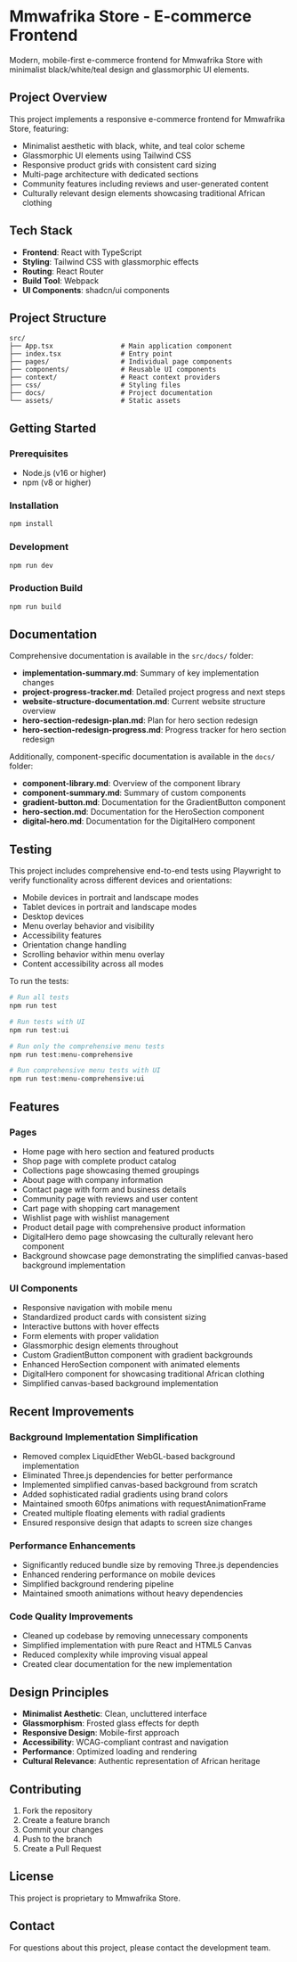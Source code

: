 # Mmwafrika Store - E-commerce Frontend

Modern, mobile-first e-commerce frontend for Mmwafrika Store with minimalist black/white/teal design and glassmorphic UI elements.

## Project Overview

This project implements a responsive e-commerce frontend for Mmwafrika Store, featuring:

- Minimalist aesthetic with black, white, and teal color scheme
- Glassmorphic UI elements using Tailwind CSS
- Responsive product grids with consistent card sizing
- Multi-page architecture with dedicated sections
- Community features including reviews and user-generated content
- Culturally relevant design elements showcasing traditional African clothing

## Tech Stack

- **Frontend**: React with TypeScript
- **Styling**: Tailwind CSS with glassmorphic effects
- **Routing**: React Router
- **Build Tool**: Webpack
- **UI Components**: shadcn/ui components

## Project Structure

```
src/
├── App.tsx                 # Main application component
├── index.tsx               # Entry point
├── pages/                  # Individual page components
├── components/             # Reusable UI components
├── context/                # React context providers
├── css/                    # Styling files
├── docs/                   # Project documentation
└── assets/                 # Static assets
```

## Getting Started

### Prerequisites
- Node.js (v16 or higher)
- npm (v8 or higher)

### Installation
```bash
npm install
```

### Development
```bash
npm run dev
```

### Production Build
```bash
npm run build
```

## Documentation

Comprehensive documentation is available in the `src/docs/` folder:

- **implementation-summary.md**: Summary of key implementation changes
- **project-progress-tracker.md**: Detailed project progress and next steps
- **website-structure-documentation.md**: Current website structure overview
- **hero-section-redesign-plan.md**: Plan for hero section redesign
- **hero-section-redesign-progress.md**: Progress tracker for hero section redesign

Additionally, component-specific documentation is available in the `docs/` folder:

- **component-library.md**: Overview of the component library
- **component-summary.md**: Summary of custom components
- **gradient-button.md**: Documentation for the GradientButton component
- **hero-section.md**: Documentation for the HeroSection component
- **digital-hero.md**: Documentation for the DigitalHero component

## Testing

This project includes comprehensive end-to-end tests using Playwright to verify functionality across different devices and orientations:

- Mobile devices in portrait and landscape modes
- Tablet devices in portrait and landscape modes
- Desktop devices
- Menu overlay behavior and visibility
- Accessibility features
- Orientation change handling
- Scrolling behavior within menu overlay
- Content accessibility across all modes

To run the tests:
```bash
# Run all tests
npm run test

# Run tests with UI
npm run test:ui

# Run only the comprehensive menu tests
npm run test:menu-comprehensive

# Run comprehensive menu tests with UI
npm run test:menu-comprehensive:ui
```

## Features

### Pages
- Home page with hero section and featured products
- Shop page with complete product catalog
- Collections page showcasing themed groupings
- About page with company information
- Contact page with form and business details
- Community page with reviews and user content
- Cart page with shopping cart management
- Wishlist page with wishlist management
- Product detail page with comprehensive product information
- DigitalHero demo page showcasing the culturally relevant hero component
- Background showcase page demonstrating the simplified canvas-based background implementation

### UI Components
- Responsive navigation with mobile menu
- Standardized product cards with consistent sizing
- Interactive buttons with hover effects
- Form elements with proper validation
- Glassmorphic design elements throughout
- Custom GradientButton component with gradient backgrounds
- Enhanced HeroSection component with animated elements
- DigitalHero component for showcasing traditional African clothing
- Simplified canvas-based background implementation

## Recent Improvements

### Background Implementation Simplification
- Removed complex LiquidEther WebGL-based background implementation
- Eliminated Three.js dependencies for better performance
- Implemented simplified canvas-based background from scratch
- Added sophisticated radial gradients using brand colors
- Maintained smooth 60fps animations with requestAnimationFrame
- Created multiple floating elements with radial gradients
- Ensured responsive design that adapts to screen size changes

### Performance Enhancements
- Significantly reduced bundle size by removing Three.js dependencies
- Enhanced rendering performance on mobile devices
- Simplified background rendering pipeline
- Maintained smooth animations without heavy dependencies

### Code Quality Improvements
- Cleaned up codebase by removing unnecessary components
- Simplified implementation with pure React and HTML5 Canvas
- Reduced complexity while improving visual appeal
- Created clear documentation for the new implementation

## Design Principles

- **Minimalist Aesthetic**: Clean, uncluttered interface
- **Glassmorphism**: Frosted glass effects for depth
- **Responsive Design**: Mobile-first approach
- **Accessibility**: WCAG-compliant contrast and navigation
- **Performance**: Optimized loading and rendering
- **Cultural Relevance**: Authentic representation of African heritage

## Contributing

1. Fork the repository
2. Create a feature branch
3. Commit your changes
4. Push to the branch
5. Create a Pull Request

## License

This project is proprietary to Mmwafrika Store.

## Contact

For questions about this project, please contact the development team.